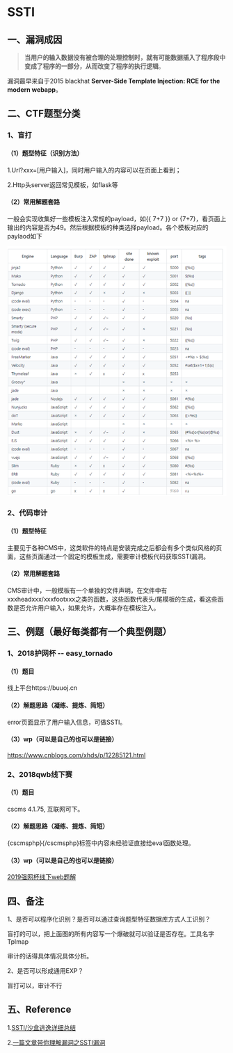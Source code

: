 # SSTI

## 一、漏洞成因

> **当用户的输入数据没有被合理的处理控制时，就有可能数据插入了程序段中变成了程序的一部分，从而改变了程序的执行逻辑**。

漏洞最早来自于2015 blackhat **Server-Side Template Injection: RCE for the modern webapp**。

## 二、CTF题型分类

### 1、盲打

#### （1）题型特征（识别方法）

1.Url?xxx=[用户输入]，同时用户输入的内容可以在页面上看到；

2.Http头server返回常见模板，如flask等

#### （2）常用解题套路

一般会实现收集好一些模板注入常规的payload，如{{ 7+7 }} or {7+7}，看页面上输出的内容是否为49。然后根据模板的种类选择payload。各个模板对应的paylaod如下

![](./img/SSTI1.png)

### 2、代码审计

#### （1）题型特征

主要见于各种CMS中，这类软件的特点是安装完成之后都会有多个类似风格的页面，这些页面通过一个固定的模板生成，需要审计模板代码获取SSTI漏洞。

#### （2）常用解题套路

CMS审计中，一般模板有一个单独的文件声明，在文件中有xxxheadxxx/xxxfootxxx之类的函数，这些函数代表头/尾模板的生成，看这些函数是否允许用户输入，如果允许，大概率存在模板注入。

## 三、例题（最好每类都有一个典型例题）

### 1、2018护网杯 -- easy_tornado

#### （1）题目

线上平台https://buuoj.cn

#### （2）解题思路（凝练、提炼、简短）

error页面显示了用户输入信息，可做SSTI。

#### （3）wp（可以是自己的也可以是链接）

https://www.cnblogs.com/xhds/p/12285121.html

### 2、2018qwb线下赛

#### （1）题目

cscms 4.1.75, 互联网可下。

#### （2）解题思路（凝练、提炼、简短）

{cscmsphp}{/cscmsphp}标签中内容未经验证直接给eval函数处理。

#### （3）wp（可以是自己的也可以是链接）

[2019强网杯线下web题解](https://mochazz.github.io/2019/06/19/2019强网杯线下Web题解/#cscms)

## 四、备注

1、是否可以程序化识别？是否可以通过查询题型特征数据库方式人工识别？

盲打的可以，把上面图的所有内容写一个爆破就可以验证是否存在。工具名字Tplmap

审计的话得具体情况具体分析。



2、是否可以形成通用EXP？

盲打可以，审计不行

## 五、Reference

1.[SSTI/沙盒逃逸详细总结](https://www.anquanke.com/post/id/188172)

2.[一篇文章带你理解漏洞之SSTI漏洞](https://www.k0rz3n.com/2018/11/12/一篇文章带你理解漏洞之SSTI漏洞/)